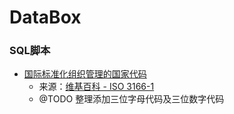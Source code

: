 DataBox
====================

### SQL脚本
* [国际标准化组织管理的国家代码](country_ISO3166-1.sql)
    - 来源：[维基百科 - ISO 3166-1](http://zh.wikipedia.org/wiki/ISO_3166-1)
    - @TODO 整理添加三位字母代码及三位数字代码